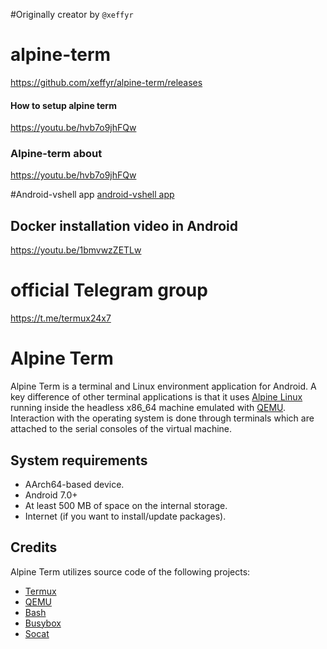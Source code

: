 #Originally creator by ```@xeffyr```

# alpine-term
https://github.com/xeffyr/alpine-term/releases

#### How to setup alpine term
https://youtu.be/hvb7o9jhFQw

### Alpine-term about
https://youtu.be/hvb7o9jhFQw

#Android-vshell app
[android-vshell app](https://jarvisstaraq.blogspot.com/2021/05/how-to-install-and-setup-xeffyrandroid.html)

## Docker installation video in Android 
https://youtu.be/1bmvwzZETLw

# official Telegram group
https://t.me/termux24x7

# Alpine Term

Alpine Term is a terminal and Linux environment application for Android.
A key difference of other terminal applications is that it uses
[Alpine Linux](https://alpinelinux.org/) running inside the headless
x86_64 machine emulated with [QEMU](https://www.qemu.org/). Interaction
with the operating system is done through terminals which are attached to
the serial consoles of the virtual machine.

## System requirements

 - AArch64-based device.
 - Android 7.0+
 - At least 500 MB of space on the internal storage.
 - Internet (if you want to install/update packages).

## Credits

Alpine Term utilizes source code of the following projects:

 - [Termux](https://github.com/termux/termux-app)
 - [QEMU](https://qemu.org)
 - [Bash](http://www.gnu.org/software/bash/bash.html)
 - [Busybox](https://busybox.net)
 - [Socat](http://www.dest-unreach.org/socat/)
